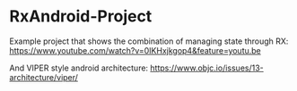 # RxAndroid-Project

Example project that shows the combination of managing state through RX:
https://www.youtube.com/watch?v=0IKHxjkgop4&feature=youtu.be

And VIPER style android architecture:
https://www.objc.io/issues/13-architecture/viper/
